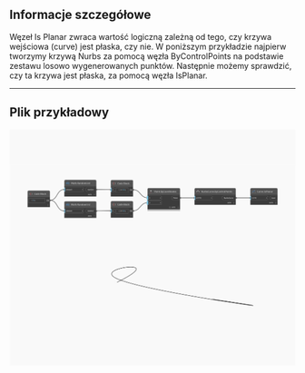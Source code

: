 ## Informacje szczegółowe
Węzeł Is Planar zwraca wartość logiczną zależną od tego, czy krzywa wejściowa (curve) jest płaska, czy nie. W poniższym przykładzie najpierw tworzymy krzywą Nurbs za pomocą węzła ByControlPoints na podstawie zestawu losowo wygenerowanych punktów. Następnie możemy sprawdzić, czy ta krzywa jest płaska, za pomocą węzła IsPlanar.
___
## Plik przykładowy

![IsPlanar](./Autodesk.DesignScript.Geometry.Curve.IsPlanar_img.jpg)

